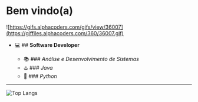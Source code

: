 # **Bem vindo(a)**

![https://gifs.alphacoders.com/gifs/view/36007](https://giffiles.alphacoders.com/360/36007.gif)

- 💻 ## **Software Developer**

  - 📚 ### _Análise e Desenvolvimento de Sistemas_
  - ♨️ ### _Java_
  - 🐍 ### _Python_

---

![Top Langs](https://github-readme-stats.vercel.app/api/top-langs/?username=Reinaldo18Jr&theme=dracula&layout=compact)
